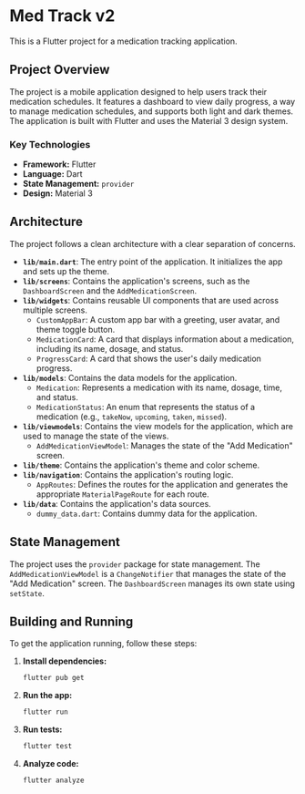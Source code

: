 # Med Track v2

This is a Flutter project for a medication tracking application.

## Project Overview

The project is a mobile application designed to help users track their medication schedules. It features a dashboard to view daily progress, a way to manage medication schedules, and supports both light and dark themes. The application is built with Flutter and uses the Material 3 design system.

### Key Technologies

*   **Framework:** Flutter
*   **Language:** Dart
*   **State Management:** `provider`
*   **Design:** Material 3

## Architecture

The project follows a clean architecture with a clear separation of concerns.

*   **`lib/main.dart`**: The entry point of the application. It initializes the app and sets up the theme.
*   **`lib/screens`**: Contains the application's screens, such as the `DashboardScreen` and the `AddMedicationScreen`.
*   **`lib/widgets`**: Contains reusable UI components that are used across multiple screens.
    *   `CustomAppBar`: A custom app bar with a greeting, user avatar, and theme toggle button.
    *   `MedicationCard`: A card that displays information about a medication, including its name, dosage, and status.
    *   `ProgressCard`: A card that shows the user's daily medication progress.
*   **`lib/models`**: Contains the data models for the application.
    *   `Medication`: Represents a medication with its name, dosage, time, and status.
    *   `MedicationStatus`: An enum that represents the status of a medication (e.g., `takeNow`, `upcoming`, `taken`, `missed`).
*   **`lib/viewmodels`**: Contains the view models for the application, which are used to manage the state of the views.
    *   `AddMedicationViewModel`: Manages the state of the "Add Medication" screen.
*   **`lib/theme`**: Contains the application's theme and color scheme.
*   **`lib/navigation`**: Contains the application's routing logic.
    *   `AppRoutes`: Defines the routes for the application and generates the appropriate `MaterialPageRoute` for each route.
*   **`lib/data`**: Contains the application's data sources.
    *   `dummy_data.dart`: Contains dummy data for the application.

## State Management

The project uses the `provider` package for state management. The `AddMedicationViewModel` is a `ChangeNotifier` that manages the state of the "Add Medication" screen. The `DashboardScreen` manages its own state using `setState`.

## Building and Running

To get the application running, follow these steps:

1.  **Install dependencies:**
    ```bash
    flutter pub get
    ```

2.  **Run the app:**
    ```bash
    flutter run
    ```

3.  **Run tests:**
    ```bash
    flutter test
    ```

4.  **Analyze code:**
    ```bash
    flutter analyze
    ```